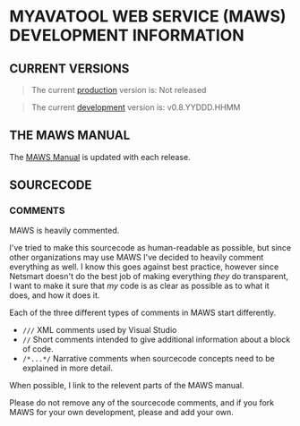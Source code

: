 # MYAVATOOL WEB SERVICE (MAWS) DEVELOPMENT INFORMATION

## CURRENT VERSIONS
> The current [production](https://github.com/spectrum-health-systems/MyAvatoolWebService/tree/main) version is: Not released

> The current [development](https://github.com/spectrum-health-systems/MyAvatoolWebService/tree/development) version is: v0.8.YYDDD.HHMM

## THE MAWS MANUAL
The [MAWS Manual](https://github.com/spectrum-health-systems/MyAvatoolWebService/blob/main/doc/man/manual.md) is updated with each release.

## SOURCECODE
### COMMENTS
MAWS is heavily commented.

I've tried to make this sourcecode as human-readable as possible, but since other organizations may use MAWS I've decided to heavily comment everything as well. I know this goes against best practice, however since Netsmart doesn't do the best job of making everything *they* do transparent, I want to make it sure that *my* code is as clear as possible as to what it does, and how it does it.

Each of the three different types of comments in MAWS start differently.
 
* `///` XML comments used by Visual Studio
* `//` Short comments intended to give additional information about a block of code.
* `/*...*/` Narrative comments when sourcecode concepts need to be explained in more detail.
 
When possible, I link to the relevent parts of the MAWS manual.
 
Please do not remove any of the sourcecode comments, and if you fork MAWS for your own development, please and add your own.